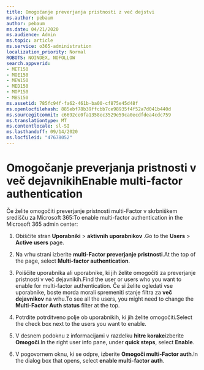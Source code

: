 ```yaml
---
title: Omogočanje preverjanja pristnosti z več dejstvi
ms.author: pebaum
author: pebaum
ms.date: 04/21/2020
ms.audience: Admin
ms.topic: article
ms.service: o365-administration
localization_priority: Normal
ROBOTS: NOINDEX, NOFOLLOW
search.appverid:
- MET150
- MOE150
- MEW150
- MED150
- MOP150
- MBS150
ms.assetid: 785fc94f-fa62-461b-ba00-cf875e45d48f
ms.openlocfilehash: 885ebf78b39ffcbb7ce98935f4f52a7d041b440d
ms.sourcegitcommit: c6692ce0fa1358ec3529e59ca0ecdfdea4cdc759
ms.translationtype: MT
ms.contentlocale: sl-SI
ms.lasthandoff: 09/14/2020
ms.locfileid: "47678052"
---
```

# <a name="enable-multi-factor-authentication"></a><span data-ttu-id="17502-102">Omogočanje preverjanja pristnosti v več dejavnikih</span><span class="sxs-lookup"><span data-stu-id="17502-102">Enable multi-factor authentication</span></span>

<span data-ttu-id="17502-103">Če želite omogočiti preverjanje pristnosti multi-Factor v skrbniškem središču za Microsoft 365:</span><span class="sxs-lookup"><span data-stu-id="17502-103">To enable multi-factor authentication in the Microsoft 365 admin center:</span></span>

1. <span data-ttu-id="17502-104">Obiščite stran **Uporabniki** \> **aktivnih uporabnikov** .</span><span class="sxs-lookup"><span data-stu-id="17502-104">Go to the **Users** \> **Active users** page.</span></span>
    
2. <span data-ttu-id="17502-105">Na vrhu strani izberite **multi-Factor preverjanje pristnosti**.</span><span class="sxs-lookup"><span data-stu-id="17502-105">At the top of the page, select **Multi-factor authentication**.</span></span> 
    
3. <span data-ttu-id="17502-106">Poiščite uporabnika ali uporabnike, ki jih želite omogočiti za preverjanje pristnosti v več dejavnikih.</span><span class="sxs-lookup"><span data-stu-id="17502-106">Find the user or users who you want to enable for multi-factor authentication.</span></span> <span data-ttu-id="17502-107">Če si želite ogledati vse uporabnike, boste morda morali spremeniti stanje filtra za **več dejavnikov** na vrhu.</span><span class="sxs-lookup"><span data-stu-id="17502-107">To see all the users, you might need to change the **Multi-Factor Auth status** filter at the top.</span></span>
    
4. <span data-ttu-id="17502-108">Potrdite potrditveno polje ob uporabnikih, ki jih želite omogočiti.</span><span class="sxs-lookup"><span data-stu-id="17502-108">Select the check box next to the users you want to enable.</span></span>
    
5.  <span data-ttu-id="17502-109">V desnem podoknu z informacijami v razdelku **hitre korake**izberite **Omogoči**.</span><span class="sxs-lookup"><span data-stu-id="17502-109">In the right user info pane, under **quick steps**, select **Enable**.</span></span> 
    
6. <span data-ttu-id="17502-110">V pogovornem oknu, ki se odpre, izberite **Omogoči multi-Factor auth**.</span><span class="sxs-lookup"><span data-stu-id="17502-110">In the dialog box that opens, select **enable multi-factor auth**.</span></span> 
    

